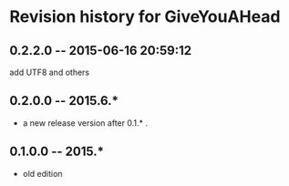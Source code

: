 # Revision history for GiveYouAHead

## 0.2.2.0 -- 2015-06-16 20:59:12

add UTF8 and others

## 0.2.0.0  -- 2015.6.*

* a new release version after 0.1.* . 

## 0.1.0.0 -- 2015.*

* old edition
